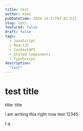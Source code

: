 ```yaml
---
title: test
author: mimi
pubDatetime: 2024-14-11T03:42:51Z
slug: test
featured: false
draft: false
tags:
  - JavaScript
  - ReactJS
  - ContextAPI
  - Styled-Components
  - TypeScript
description:
  "test"
---
```


# test title

title: title

i am writing this right now test 12345

t
q